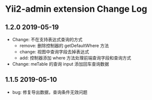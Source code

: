 Yii2-admin extension Change Log
===============================

1.2.0   2019-05-19
------------------

- Change: 不在支持表达式查询的方式
    - remove: 删除控制器的 getDefaultWhere 方法
    - change: 视图中查询字段去掉表达式
    - add: 控制器添加 where 方法处理前端查询字段和查询方式
- Change: meTable 的查询 input 添加回车查询数据

1.1.5   2019-05-10
------------------

- bug: 修复导出数据，查询条件无效问题   